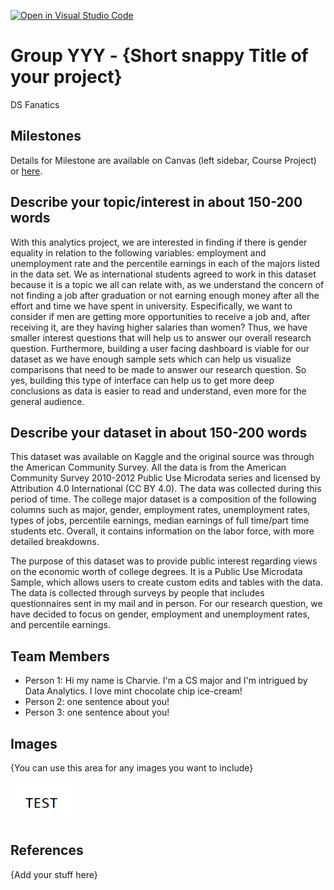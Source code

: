 [![Open in Visual Studio Code](https://classroom.github.com/assets/open-in-vscode-f059dc9a6f8d3a56e377f745f24479a46679e63a5d9fe6f495e02850cd0d8118.svg)](https://classroom.github.com/online_ide?assignment_repo_id=5875888&assignment_repo_type=AssignmentRepo)
# Group YYY - {Short snappy Title of your project}

DS Fanatics

## Milestones

Details for Milestone are available on Canvas (left sidebar, Course Project) or [here](https://firas.moosvi.com/courses/data301/project/milestone01.html).

## Describe your topic/interest in about 150-200 words

With this analytics project, we are interested in finding if there is gender equality in relation to the following variables: employment and unemployment rate and the percentile earnings in each of the majors listed in the data set. We as international students agreed to work in this dataset because it is a topic we all can relate with, as we understand the concern of not finding a job after graduation or not earning enough money after all the effort and time we have spent in university. Especifically, we want to consider if men are getting more opportunities to receive a job and, after receiving it, are they having higher salaries than women? Thus, we have smaller interest questions that will help us to answer our overall research question. Furthermore, building a user facing dashboard is viable for our dataset as we have enough sample sets which can help us visualize comparisons that need to be made to answer our research question. So yes, building this type of interface can help us to get more deep conclusions as data is easier to read and understand, even more for the general audience. 

## Describe your dataset in about 150-200 words

This dataset was available on Kaggle and the original source was through the American Community Survey. All the data is from the American Community Survey 2010-2012 Public Use Microdata series and licensed by Attribution 4.0 International (CC BY 4.0). The data was collected during this period of time. The college major dataset is a composition of the following columns such as major, gender, employment rates, unemployment rates, types of jobs, percentile earnings, median earnings of full time/part time students etc. Overall, it contains information on the labor force, with more detailed breakdowns.

The purpose of this dataset was to provide public interest regarding views on the economic worth of college degrees. It is a Public Use Microdata Sample, which allows users to create custom edits and tables with the data. The data is collected through surveys by people that includes questionnaires sent in my mail and in person. For our research question, we have decided to focus on gender, employment and unemployment rates, and percentile earnings. 

## Team Members

- Person 1: Hi my name is Charvie. I'm a CS major and I'm intrigued by Data Analytics. I love mint chocolate chip ice-cream!
- Person 2: one sentence about you!
- Person 3: one sentence about you!

## Images

{You can use this area for any images you want to include}

<img src ="images/test.png" width="100px">

## References

{Add your stuff here}



